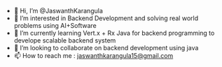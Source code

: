 - 👋 Hi, I’m @JaswanthKarangula
- 👀 I’m interested in Backend Development and solving real world problems using AI+Software 
- 🌱 I’m currently learning Vert.x + Rx Java for backend programming to develope  scalable backend system
- 💞️ I’m looking to collaborate on backend development using java
- 📫 How to reach me : jaswanthkarangula15@gmail.com

<!---
JaswanthKarangula/JaswanthKarangula is a ✨ special ✨ repository because its `README.md` (this file) appears on your GitHub profile.
You can click the Preview link to take a look at your changes.
--->
